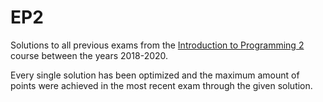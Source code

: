 # EP2

Solutions to all previous exams from the [Introduction to Programming 2](https://tiss.tuwien.ac.at/course/courseDetails.xhtml?dswid=8347&dsrid=442&courseNr=185A92) course between the years 2018-2020.

Every single solution has been optimized and the maximum amount of points were achieved in the most recent exam through the given solution.
